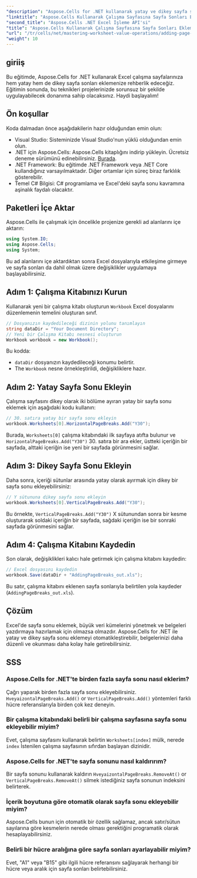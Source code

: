 ```yaml
---
"description": "Aspose.Cells for .NET kullanarak yatay ve dikey sayfa sonlarını etkili bir şekilde ekleyerek Excel çalışma sayfalarınızı nasıl geliştirebileceğinizi keşfedin. Bu kapsamlı kılavuz, gerekli kurulum ve kodlama adımlarında size yol gösterecektir."
"linktitle": "Aspose.Cells Kullanarak Çalışma Sayfasına Sayfa Sonları Ekleme"
"second_title": "Aspose.Cells .NET Excel İşleme API'si"
"title": "Aspose.Cells Kullanarak Çalışma Sayfasına Sayfa Sonları Ekleme"
"url": "/tr/cells/net/mastering-worksheet-value-operations/adding-page-breaks/"
"weight": 10
---
```


## giriiş

Bu eğitimde, Aspose.Cells for .NET kullanarak Excel çalışma sayfalarınıza hem yatay hem de dikey sayfa sonları eklemenize rehberlik edeceğiz. Eğitimin sonunda, bu teknikleri projelerinizde sorunsuz bir şekilde uygulayabilecek donanıma sahip olacaksınız. Haydi başlayalım!

## Ön koşullar
Koda dalmadan önce aşağıdakilerin hazır olduğundan emin olun:
- Visual Studio: Sisteminizde Visual Studio'nun yüklü olduğundan emin olun.
- .NET için Aspose.Cells: Aspose.Cells kitaplığını indirip yükleyin. Ücretsiz deneme sürümünü edinebilirsiniz. [Burada](https://releases.aspose.com/cells/net/).
- .NET Framework: Bu eğitimde .NET Framework veya .NET Core kullandığınız varsayılmaktadır. Diğer ortamlar için süreç biraz farklılık gösterebilir.
- Temel C# Bilgisi: C# programlama ve Excel'deki sayfa sonu kavramına aşinalık faydalı olacaktır.

## Paketleri İçe Aktar
Aspose.Cells ile çalışmak için öncelikle projenize gerekli ad alanlarını içe aktarın:

```csharp
using System.IO;
using Aspose.Cells;
using System;
```

Bu ad alanlarını içe aktardıktan sonra Excel dosyalarıyla etkileşime girmeye ve sayfa sonları da dahil olmak üzere değişiklikler uygulamaya başlayabilirsiniz.

## Adım 1: Çalışma Kitabınızı Kurun
Kullanarak yeni bir çalışma kitabı oluşturun `Workbook` Excel dosyalarını düzenlemenin temelini oluşturan sınıf.

```csharp
// Dosyanızın kaydedileceği dizinin yolunu tanımlayın
string dataDir = "Your Document Directory";
// Yeni bir Çalışma Kitabı nesnesi oluşturun
Workbook workbook = new Workbook();
```
Bu kodda:
- `dataDir` dosyanızın kaydedileceği konumu belirtir.
- The `Workbook` nesne örnekleştirildi, değişikliklere hazır.

## Adım 2: Yatay Sayfa Sonu Ekleyin
Çalışma sayfasını dikey olarak iki bölüme ayıran yatay bir sayfa sonu eklemek için aşağıdaki kodu kullanın:

```csharp
// 30. satıra yatay bir sayfa sonu ekleyin
workbook.Worksheets[0].HorizontalPageBreaks.Add("Y30");
```
Burada, `Worksheets[0]` çalışma kitabındaki ilk sayfaya atıfta bulunur ve `HorizontalPageBreaks.Add("Y30")` 30. satıra bir ara ekler, üstteki içeriğin bir sayfada, alttaki içeriğin ise yeni bir sayfada görünmesini sağlar.

## Adım 3: Dikey Sayfa Sonu Ekleyin
Daha sonra, içeriği sütunlar arasında yatay olarak ayırmak için dikey bir sayfa sonu ekleyebilirsiniz:

```csharp
// Y sütununa dikey sayfa sonu ekleyin
workbook.Worksheets[0].VerticalPageBreaks.Add("Y30");
```
Bu örnekte, `VerticalPageBreaks.Add("Y30")` X sütunundan sonra bir kesme oluşturarak soldaki içeriğin bir sayfada, sağdaki içeriğin ise bir sonraki sayfada görünmesini sağlar.

## Adım 4: Çalışma Kitabını Kaydedin
Son olarak, değişiklikleri kalıcı hale getirmek için çalışma kitabını kaydedin:

```csharp
// Excel dosyasını kaydedin
workbook.Save(dataDir + "AddingPageBreaks_out.xls");
```
Bu satır, çalışma kitabını eklenen sayfa sonlarıyla belirtilen yola kaydeder (`AddingPageBreaks_out.xls`).

## Çözüm
Excel'de sayfa sonu eklemek, büyük veri kümelerini yönetmek ve belgeleri yazdırmaya hazırlamak için olmazsa olmazdır. Aspose.Cells for .NET ile yatay ve dikey sayfa sonu eklemeyi otomatikleştirebilir, belgelerinizi daha düzenli ve okunması daha kolay hale getirebilirsiniz.

## SSS

### Aspose.Cells for .NET'te birden fazla sayfa sonu nasıl eklerim?
Çağrı yaparak birden fazla sayfa sonu ekleyebilirsiniz. `HveyaizontalPageBreaks.Add()` or `VerticalPageBreaks.Add()` yöntemleri farklı hücre referanslarıyla birden çok kez deneyin.

### Bir çalışma kitabındaki belirli bir çalışma sayfasına sayfa sonu ekleyebilir miyim?
Evet, çalışma sayfasını kullanarak belirtin `Worksheets[index]` mülk, nerede `index` İstenilen çalışma sayfasının sıfırdan başlayan dizinidir.

### Aspose.Cells for .NET'te sayfa sonunu nasıl kaldırırım?
Bir sayfa sonunu kullanarak kaldırın `HveyaizontalPageBreaks.RemoveAt()` or `VerticalPageBreaks.RemoveAt()` silmek istediğiniz sayfa sonunun indeksini belirterek.

### İçerik boyutuna göre otomatik olarak sayfa sonu ekleyebilir miyim?
Aspose.Cells bunun için otomatik bir özellik sağlamaz, ancak satır/sütun sayılarına göre kesmelerin nerede olması gerektiğini programatik olarak hesaplayabilirsiniz.

### Belirli bir hücre aralığına göre sayfa sonları ayarlayabilir miyim?
Evet, "A1" veya "B15" gibi ilgili hücre referansını sağlayarak herhangi bir hücre veya aralık için sayfa sonları belirtebilirsiniz.